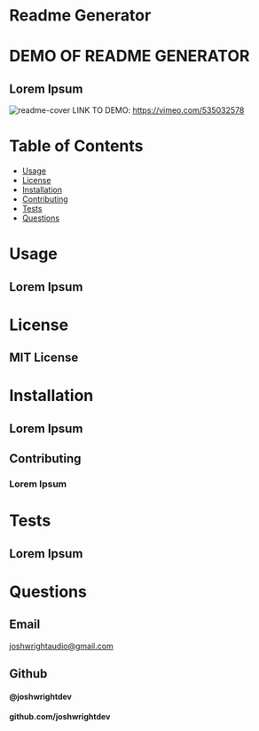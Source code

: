 # Readme Generator

# DEMO OF README GENERATOR

## Lorem Ipsum
![readme-cover](https://user-images.githubusercontent.com/79671012/114239363-ffed2900-9953-11eb-913c-74872dff993a.png)
LINK TO DEMO: https://vimeo.com/535032578



# Table of Contents

- [Usage](#usage)
- [License](#license)
- [Installation](#installation)
- [Contributing](#contributing)
- [Tests](#tests)
- [Questions](#questions)

# Usage

## Lorem Ipsum

# License

## MIT License

# Installation

## Lorem Ipsum

## Contributing

### Lorem Ipsum

# Tests

## Lorem Ipsum

# Questions

## Email

joshwrightaudio@gmail.com

## Github

#### @joshwrightdev

#### github.com/joshwrightdev
